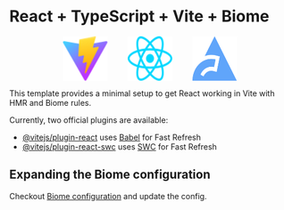 # React + TypeScript + Vite + Biome

<p style="display:flex;justify-content:center;gap:36px">
  <img alt="Vite logo" src="./public/vite.svg" width="80" />
  <img alt="React logo" src="./src/assets/react.svg" width="80" />
  <img alt="Biome logo" src="./src/assets/biome.svg" width="80" />
</p>

This template provides a minimal setup to get React working in Vite with HMR and Biome rules.

Currently, two official plugins are available:

- [@vitejs/plugin-react](https://github.com/vitejs/vite-plugin-react/blob/main/packages/plugin-react/README.md) uses [Babel](https://babeljs.io/) for Fast Refresh
- [@vitejs/plugin-react-swc](https://github.com/vitejs/vite-plugin-react-swc) uses [SWC](https://swc.rs/) for Fast Refresh

## Expanding the Biome configuration

Checkout [Biome configuration](https://biomejs.dev/guides/configure-biome/) and update the config.
